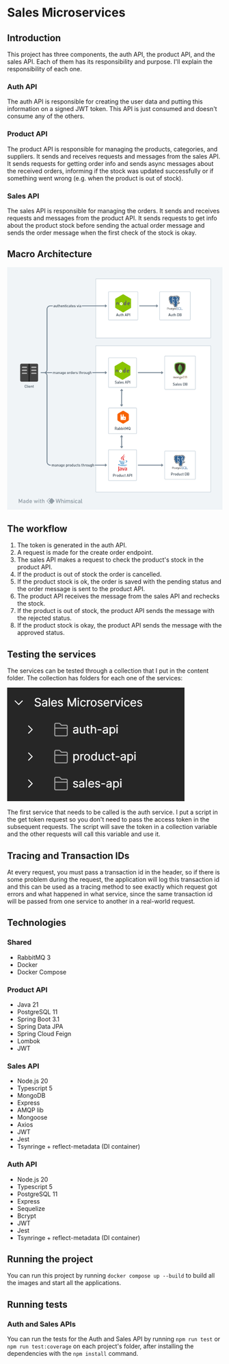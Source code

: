 # Sales Microservices

## Introduction

This project has three components, the auth API, the product API, and the sales API. Each of them has its responsibility and purpose. I'll explain the responsibility of each one.

### Auth API

The auth API is responsible for creating the user data and putting this information on a signed JWT token. This API is just consumed and doesn't consume any of the others.

### Product API

The product API is responsible for managing the products, categories, and suppliers. It sends and receives requests and messages from the sales API. It sends requests for getting order info and sends async messages about the received orders, informing if the stock was updated successfully or if something went wrong (e.g. when the product is out of stock).

### Sales API

The sales API is responsible for managing the orders. It sends and receives requests and messages from the product API. It sends requests to get info about the product stock before sending the actual order message and sends the order message when the first check of the stock is okay.

## Macro Architecture

![macro architecture](content/macro-architecture.png)

## The workflow

1. The token is generated in the auth API.
2. A request is made for the create order endpoint.
3. The sales API makes a request to check the product's stock in the product API.
4. If the product is out of stock the order is cancelled.
5. If the product stock is ok, the order is saved with the pending status and the order message is sent to the product API.
6. The product API receives the message from the sales API and rechecks the stock.
7. If the product is out of stock, the product API sends the message with the rejected status.
8. If the product stock is okay, the product API sends the message with the approved status.

## Testing the services

The services can be tested through a collection that I put in the content folder. The collection has folders for each one of the services:

![macro architecture](content/collection-folders.png)

The first service that needs to be called is the auth service. I put a script in the get token request so you don't need to pass the access token in the subsequent requests. The script will save the token in a collection variable and the other requests will call this variable and use it.

## Tracing and Transaction IDs

At every request, you must pass a transaction id in the header, so if there is some problem during the request, the application will log this transaction id and this can be used as a tracing method to see exactly which request got errors and what happened in what service, since the same transaction id will be passed from one service to another in a real-world request.

## Technologies

### Shared

- RabbitMQ 3
- Docker
- Docker Compose

### Product API

- Java 21
- PostgreSQL 11
- Spring Boot 3.1
- Spring Data JPA
- Spring Cloud Feign
- Lombok
- JWT

### Sales API

- Node.js 20
- Typescript 5
- MongoDB
- Express
- AMQP lib
- Mongoose
- Axios
- JWT
- Jest
- Tsynringe + reflect-metadata (DI container)

### Auth API

- Node.js 20
- Typescript 5
- PostgreSQL 11
- Express
- Sequelize
- Bcrypt
- JWT
- Jest
- Tsynringe + reflect-metadata (DI container)

## Running the project

You can run this project by running `docker compose up --build` to build all the images and start all the applications.

## Running tests

### Auth and Sales APIs

You can run the tests for the Auth and Sales API by running `npm run test` or `npm run test:coverage` on each project's folder, after installing the dependencies with the `npm install` command.
